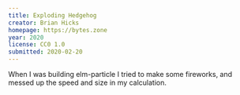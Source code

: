 ```yaml
---
title: Exploding Hedgehog
creator: Brian Hicks
homepage: https://bytes.zone
year: 2020
license: CC0 1.0
submitted: 2020-02-20
---
```


When I was building elm-particle I tried to make some fireworks, and messed up the speed and size in my
calculation.
